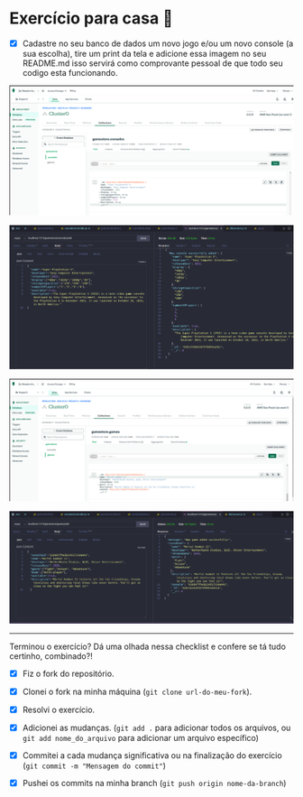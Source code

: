 # Exercício para casa 🏫  

- [x] Cadastre no seu banco de dados um novo jogo e/ou um novo console (a sua escolha), tire um print da tela e adicione essa imagem no seu README.md isso servirá como comprovante pessoal de que todo seu codigo esta funcionando.

![new console database](img/new-console-database.png)

![new console](img/newConsole.png)

![new game database](img/new-game-database.png)

![new game](img/NewGame.png)

---

Terminou o exercício? Dá uma olhada nessa checklist e confere se tá tudo certinho, combinado?!

- [x] Fiz o fork do repositório.
- [x] Clonei o fork na minha máquina (`git clone url-do-meu-fork`).
- [x] Resolvi o exercício.
- [x] Adicionei as mudanças. (`git add .` para adicionar todos os arquivos, ou `git add nome_do_arquivo` para adicionar um arquivo específico)
- [x] Commitei a cada mudança significativa ou na finalização do exercício (`git commit -m "Mensagem do commit"`)
- [x] Pushei os commits na minha branch (`git push origin nome-da-branch`)

